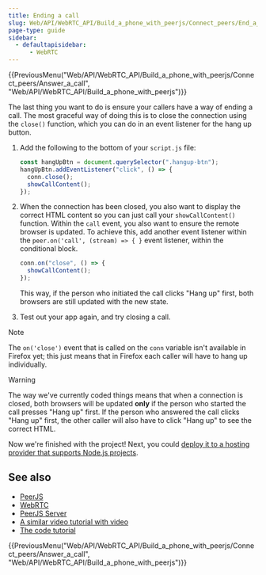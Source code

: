 ```yaml
---
title: Ending a call
slug: Web/API/WebRTC_API/Build_a_phone_with_peerjs/Connect_peers/End_a_call
page-type: guide
sidebar:
  - defaultapisidebar:
      - WebRTC
---
```


{{PreviousMenu("Web/API/WebRTC_API/Build_a_phone_with_peerjs/Connect_peers/Answer_a_call", "Web/API/WebRTC_API/Build_a_phone_with_peerjs")}}

The last thing you want to do is ensure your callers have a way of ending a call.
The most graceful way of doing this is to close the connection using the `close()` function, which you can do in an event listener for the hang up button.

1. Add the following to the bottom of your `script.js` file:

   ```js
   const hangUpBtn = document.querySelector(".hangup-btn");
   hangUpBtn.addEventListener("click", () => {
     conn.close();
     showCallContent();
   });
   ```

2. When the connection has been closed, you also want to display the correct HTML content so you can just call your `showCallContent()` function. Within the `call` event, you also want to ensure the remote browser is updated. To achieve this, add another event listener within the `peer.on('call', (stream) => { }` event listener, within the conditional block.

   ```js
   conn.on("close", () => {
     showCallContent();
   });
   ```

   This way, if the person who initiated the call clicks "Hang up" first, both browsers are still updated with the new state.

3. Test out your app again, and try closing a call.

> [!NOTE]
> The `on('close')` event that is called on the `conn` variable isn't available in Firefox yet; this just means that in Firefox each caller will have to hang up individually.

> [!WARNING]
> The way we've currently coded things means that when a connection is closed, both browsers will be updated **only** if the person who started the call presses "Hang up" first. If the person who answered the call clicks "Hang up" first, the other caller will also have to click "Hang up" to see the correct HTML.

Now we're finished with the project!
Next, you could [deploy it to a hosting provider that supports Node.js projects](/en-US/docs/Learn_web_development/Extensions/Server-side/Express_Nodejs/deployment).

## See also

- [PeerJS](https://peerjs.com/)
- [WebRTC](/en-US/docs/Web/API/WebRTC_API)
- [PeerJS Server](https://github.com/peers/peerjs-server)
- [A similar video tutorial with video](https://www.youtube.com/watch?v=OOrBcpwelPY)
- [The code tutorial](https://github.com/SamsungInternet/WebPhone/tree/master/tutorial)

{{PreviousMenu("Web/API/WebRTC_API/Build_a_phone_with_peerjs/Connect_peers/Answer_a_call", "Web/API/WebRTC_API/Build_a_phone_with_peerjs")}}
